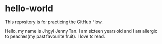 # hello-world
This repository is for practicing the GitHub Flow.

Hello, my name is Jingyi Jenny Tan. I am sixteen years old and I am allergic to peaches(my past favourite fruit). I love to read.
